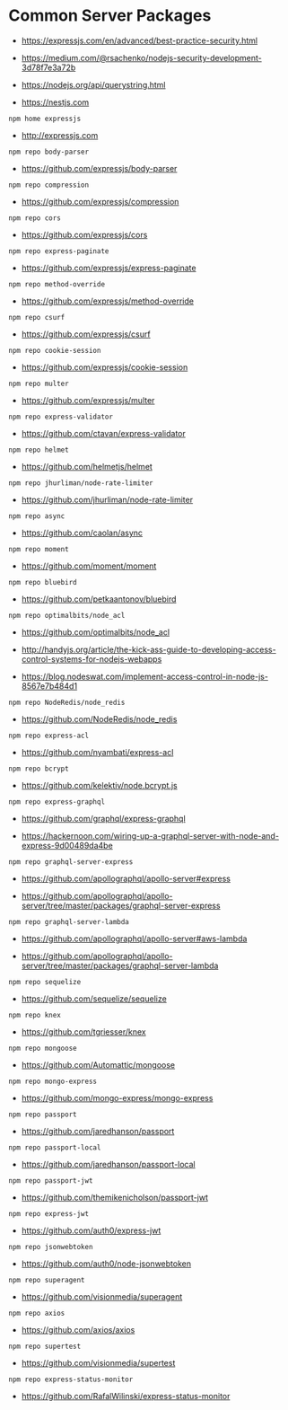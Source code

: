 # Common Server Packages

- https://expressjs.com/en/advanced/best-practice-security.html

- https://medium.com/@rsachenko/nodejs-security-development-3d78f7e3a72b

- https://nodejs.org/api/querystring.html

- https://nestjs.com

```
npm home expressjs
```

- http://expressjs.com

```
npm repo body-parser
```

- https://github.com/expressjs/body-parser

```
npm repo compression
```

- https://github.com/expressjs/compression

```
npm repo cors
```

- https://github.com/expressjs/cors

```
npm repo express-paginate
```

- https://github.com/expressjs/express-paginate

```
npm repo method-override
```

- https://github.com/expressjs/method-override

```
npm repo csurf
```

- https://github.com/expressjs/csurf

```
npm repo cookie-session
```

- https://github.com/expressjs/cookie-session

```
npm repo multer
```

- https://github.com/expressjs/multer

```
npm repo express-validator
```

- https://github.com/ctavan/express-validator

```
npm repo helmet
```

- https://github.com/helmetjs/helmet

```
npm repo jhurliman/node-rate-limiter
```

- https://github.com/jhurliman/node-rate-limiter

```
npm repo async
```

- https://github.com/caolan/async

```
npm repo moment
```

- https://github.com/moment/moment

```
npm repo bluebird
```

- https://github.com/petkaantonov/bluebird

```
npm repo optimalbits/node_acl
```

- https://github.com/optimalbits/node_acl

- http://handyjs.org/article/the-kick-ass-guide-to-developing-access-control-systems-for-nodejs-webapps

- https://blog.nodeswat.com/implement-access-control-in-node-js-8567e7b484d1

```
npm repo NodeRedis/node_redis
```

- https://github.com/NodeRedis/node_redis

```
npm repo express-acl
```

- https://github.com/nyambati/express-acl

```
npm repo bcrypt
```

- https://github.com/kelektiv/node.bcrypt.js

```
npm repo express-graphql
```

- https://github.com/graphql/express-graphql

- https://hackernoon.com/wiring-up-a-graphql-server-with-node-and-express-9d00489da4be

```
npm repo graphql-server-express
```

- https://github.com/apollographql/apollo-server#express

- https://github.com/apollographql/apollo-server/tree/master/packages/graphql-server-express

```
npm repo graphql-server-lambda
```

- https://github.com/apollographql/apollo-server#aws-lambda

- https://github.com/apollographql/apollo-server/tree/master/packages/graphql-server-lambda

```
npm repo sequelize
```

- https://github.com/sequelize/sequelize

```
npm repo knex
```

- https://github.com/tgriesser/knex

```
npm repo mongoose
```

- https://github.com/Automattic/mongoose

```
npm repo mongo-express
```

- https://github.com/mongo-express/mongo-express

```
npm repo passport
```

- https://github.com/jaredhanson/passport

```
npm repo passport-local
```

- https://github.com/jaredhanson/passport-local

```
npm repo passport-jwt
```

- https://github.com/themikenicholson/passport-jwt

```
npm repo express-jwt
```

- https://github.com/auth0/express-jwt

```
npm repo jsonwebtoken
```

- https://github.com/auth0/node-jsonwebtoken

```
npm repo superagent
```

- https://github.com/visionmedia/superagent

```
npm repo axios
```

- https://github.com/axios/axios

```
npm repo supertest
```

- https://github.com/visionmedia/supertest

```
npm repo express-status-monitor
```

- https://github.com/RafalWilinski/express-status-monitor